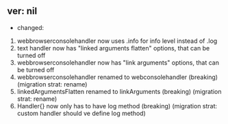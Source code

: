 ## ver: nil

- changed:

1. webbrowserconsolehandler now uses .info for info level instead of .log
2. text handler now has "linked arguments flatten" options, that can be turned off
3. webbrowserconsolehandler now has "link arguments" options, that can be turned off
4. webbrowserconsolehandler renamed to webconsolehandler (breaking) (migration strat: rename)
5. linkedArgumentsFlatten renamed to linkArguments (breaking) (migration strat: rename)
6. Handler{} now only has to have log method (breaking) (migration strat: custom handler should ve define log method)